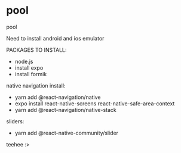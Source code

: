 # pool
pool

Need to install android and ios emulator

PACKAGES TO INSTALL:
- node.js
- install expo
- install formik

native navigation install:
- yarn add @react-navigation/native
- expo install react-native-screens react-native-safe-area-context
- yarn add @react-navigation/native-stack

sliders:
- yarn add @react-native-community/slider

teehee :>



